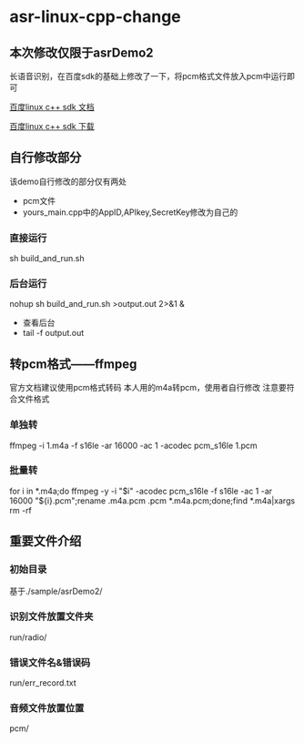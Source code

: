 # asr-linux-cpp-change
## 本次修改仅限于asrDemo2
长语音识别，在百度sdk的基础上修改了一下，将pcm格式文件放入pcm中运行即可

[百度linux c++ sdk 文档](http://ai.baidu.com/docs/#/ASR-Linux-SDK/top)

[百度linux c++ sdk 下载](http://ai.baidu.com/sdk#asr)
## 自行修改部分
该demo自行修改的部分仅有两处
+ pcm文件
+ yours_main.cpp中的AppID,APIkey,SecretKey修改为自己的
### 直接运行
sh build_and_run.sh
### 后台运行
nohup sh build_and_run.sh >output.out 2>&1 &
+ 查看后台
+ tail -f output.out

## 转pcm格式——ffmpeg
官方文档建议使用pcm格式转码
本人用的m4a转pcm，使用者自行修改
注意要符合文件格式
### 单独转
ffmpeg -i 1.m4a -f s16le -ar 16000 -ac 1 -acodec pcm_s16le 1.pcm
### 批量转
for i in *.m4a;do ffmpeg -y -i "$i" -acodec pcm_s16le  -f s16le  -ac 1 -ar 16000  "${i}.pcm";rename .m4a.pcm .pcm  *.m4a.pcm;done;find *.m4a|xargs rm -rf

## 重要文件介绍
### 初始目录
基于./sample/asrDemo2/
### 识别文件放置文件夹
run/radio/
### 错误文件名&错误码
run/err_record.txt
### 音频文件放置位置
pcm/

